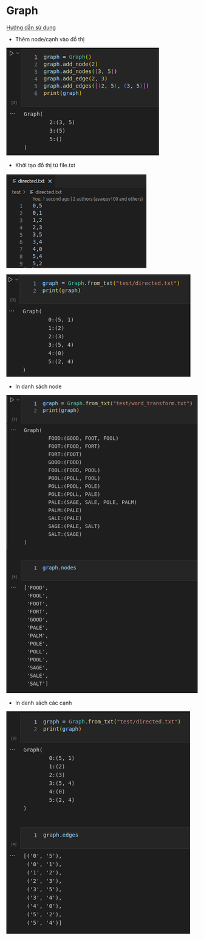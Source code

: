 # Graph

[Hướng dẫn sử dụng](https://docs.google.com/document/d/1SOpuq4HzcaNVrz3shpetaSBi9PZ5Pz5FzO0yiAaLHts)

- Thêm node/cạnh vào đồ thị

![Thêm node/cạnh vào đồ thị](assets/node.png)

- Khởi tạo đồ thị từ file.txt

![Khởi tạo đồ thị từ file.txt](assets/file.png)

![Khởi tạo đồ thị từ file.txt](assets/nodes.png)

- In danh sách node

![In danh sách node](assets/word_transform.png)

- In danh sách các cạnh

![In danh sách các cạnh](assets/directed.png)